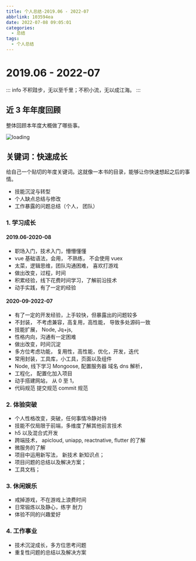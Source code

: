 ```yaml
---
title: 个人总结-2019.06 - 2022-07
abbrlink: 103594ea
date: 2022-07-08 09:05:01
categories:
  - 总结
tags:
  - 个人总结
---
```

# 2019.06 - 2022-07

::: info
不积跬步，无以至千里；不积小流，无以成江海。
:::

## 近 3 年年度回顾

整体回顾本年度大概做了哪些事。

![loading](https://cn-sy1.rains3.com/cdn/images/yuque_mind.jpeg)

## 关键词：快速成长

给自己一个贴切的年度关键词。这就像一本书的目录，能够让你快速想起之后的事情。

- 技能沉淀与转型
- 个人缺点总结与修改
- 工作暴露的问题总结（个人， 团队）

### 1. 学习成长

#### 2019.06-2020-08

- 职场入门，技术入门，懵懵懂懂
- vue 基础语法，会用， 不熟练， 不会使用 vuex
- 太菜，逻辑思维，团队沟通困难， 喜欢打游戏
- 做出改变，过程，时间
- 积累经验，线下花费时间学习，了解前沿技术
- 动手实践，有了一定的经验

#### 2020-09-2022-07

- 有了一定的开发经验，上手较快，但暴露出的问题较多
- 不封装， 不考虑兼容，高复用，高性能， 导致多处源码一致
- 技能扩展， Node, Jq+js,
- 性格内向，沟通有一定困难
- 做出改变，时间沉淀
- 多方位考虑功能， 复用性，高性能，优化，开发，迭代
- 常用封装，工具库，小工具，页面以及组件
- Node, 线下学习 Mongoose, 配置服务器 域名 dns 解析，
- 工程化， 配置化加入项目
- 动手搭建网站， 从 0 至 1，
- 代码规范 提交规范 commit 规范

### 2. 体验突破

- 个人性格改变，突破，任何事情冷静对待
- 技能不仅局限于前端，多维度了解其他前言技术
- h5 以及混合式开发
- 跨端技术， apicloud, uniapp, reactnative, flutter 的了解
- 微服务的了解
- 项目中运用新写法， 新技术 新知识点；
- 项目问题的总结以及解决方案；
- 工具文档；

### 3. 休闲娱乐

- 戒掉游戏，不在游戏上浪费时间
- 日常锻炼以及静心，练字 耐力
- 体验不同的兴趣爱好

### 4. 工作事业

- 技术沉淀成长，多方位思考问题
- 重复性问题的总结以及解决方案
